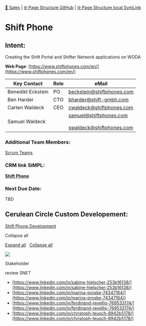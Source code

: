 [📁 Sales](../sales.md) | [🌐 Page Structure GitHub](/2cu.atlassian.net/wiki/spaces/CCU/pages/500000035/shift-phone.md) | [🌐 Page Structure local SymLink](./shift-phone.page.md)

# Shift Phone

## Intent:

Creating the Shift Portal and Shifter Network applications on WODA

**Web Page**: [https://www.shiftphones.com/en/](https://www.shiftphones.com/en/)

| **Key Contact** | **Role** | **eMail** |
| --- | --- | --- |
| Benedikt Eckstein | PO  | [beckstein@shiftphones.com](mailto:beckstein@shiftphones.com) |
| Ben Harder | CTO | [bharder@shift-gmbh.com](mailto:bharder@shift-gmbh.com) |
| Carten Waldeck | CEO | [cwaldeck@shiftphones.com](mailto:cwaldeck@shiftphones.com) |
| Samuel Waldeck |     | [samuel@shiftphones.com](mailto:samuel@shiftphones.com)<br><br>[swaldeck@shiftphones.com](mailto:swaldeck@shiftphones.com) |

### **Additional Team Members:**

[Scrum Teams](../../../2cu.atlassian.net/wiki/spaces/CCU/pages/88211457/Scrum_Teams.md)

### **CRM link SiMPL:**

[**Shift Phone**](https://app.simplapp.io/company/54JWOBRnvpkyK2X3)

### **Next Due Date:**

TBD

## Cerulean Circle Custom Developement:

[Shift Phone Development](../../../cerulean-circle-unlimited-2cu/product/development/2cu-custom-development/shift-gmbh-development.md)

Collapse all

[Expand all](#)   [Collapse all](#)

            

  

![](https://2cu.atlassian.net/wiki/images/icons/grey_arrow_down.png)

Stakeholder

review SNET

- [https://www.linkedin.com/in/sabine-hielscher-253b16138/](https://www.linkedin.com/in/sabine-hielscher-253b16138/)
- [https://www.linkedin.com/in/marina-proske-74347164/](https://www.linkedin.com/in/marina-proske-74347164/)
- [https://www.linkedin.com/in/ferdinand-revellio-769533174/](https://www.linkedin.com/in/ferdinand-revellio-769533174/)
- [https://www.linkedin.com/in/christoph-teusch-8942b5178/](https://www.linkedin.com/in/christoph-teusch-8942b5178/)
